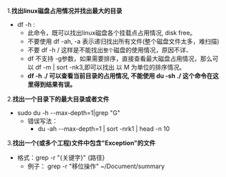 1.**找出linux磁盘占用情况并找出最大的目录**
- df -h : 
    - 此命令，既可以找出linux磁盘各个挂载点占用情况, disk free。
    - 不要使用 df -ah,    -a 表示递归找出所有文件(整个磁盘文件太多，难扫描)
    - 不要 df -h /   这样是不能找出```整个```磁盘的使用情况，原因不详、
    - df 不支持 -g参数，如果需要排序，直接查看最大磁盘占用情况，那么可以 df -m | sort -nk3,即可以找出 以 M 为单位的排序情况。
    - **df -h ./ 可以查看当前目录的占用情况, 不能使用 du -sh ./ 这个命令在这里得到结果有误。**

2.**找出一个目录下的最大目录或者文件**
-  sudo du -h --max-depth=1|grep "G"
    - 错误写法：
        - du -ah --max-depth=1 | sort -nrk1 | head -n 10

3.**找出一个(或多个工程)文件中包含"Exception"的文件**
- 格式：grep -r "{关键字}"  {路径}
    - 例子： grep -r "移位操作" ~/Document/summary